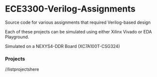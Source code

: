 # ECE3300-Verilog-Assignments
Source code for various assignments that required Verilog-based design

Each of these projects can be simulated using either Xilinx Vivado or EDA Playground.

Simulated on a NEXYS4-DDR Board (XC7A100T-CSG324)

### Projects
//listprojectshere
